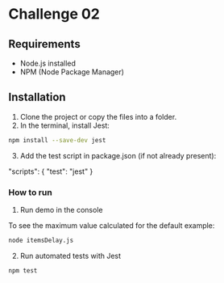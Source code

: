 # Challenge 02

## Requirements

- Node.js installed
- NPM (Node Package Manager)

## Installation

1. Clone the project or copy the files into a folder.
2. In the terminal, install Jest:

```bash
npm install --save-dev jest
```
3. Add the test script in package.json (if not already present):

"scripts": {
  "test": "jest"
}

### How to run
1. Run demo in the console

To see the maximum value calculated for the default example:

```bash 
node itemsDelay.js
```

2. Run automated tests with Jest
```bash
npm test
```